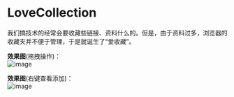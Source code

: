 # LoveCollection
我们搞技术的经常会要收藏些链接、资料什么的。但是，由于资料过多，浏览器的收藏夹并不便于管理，于是就诞生了“爱收藏”。  

**效果图**(拖拽操作)：    
![image](https://raw.githubusercontent.com/zhaopeiym/LoveCollection/master/LoveCollection/wwwroot/images/GIF.gif)  

**效果图**(右键查看添加)：  
![image](https://github.com/zhaopeiym/LoveCollection/blob/master/LoveCollection/wwwroot/images/3.png?raw=true)

